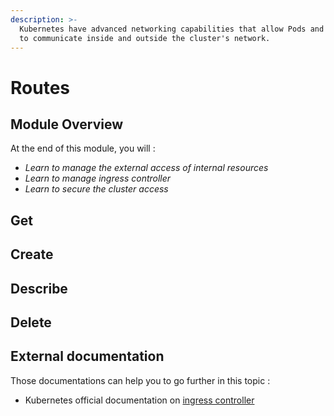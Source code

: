 ```yaml
---
description: >-
  Kubernetes have advanced networking capabilities that allow Pods and Services
  to communicate inside and outside the cluster's network.
---
```


# Routes

## Module Overview

At the end of this module, you will :

* _Learn to manage the external access of internal resources_
* _Learn to manage ingress controller_
* _Learn to secure the cluster access_

## Get

## Create

## Describe

## Delete

## External documentation

Those documentations can help you to go further in this topic :

* Kubernetes official documentation on [ingress controller](https://kubernetes.io/docs/concepts/services-networking/ingress/)

